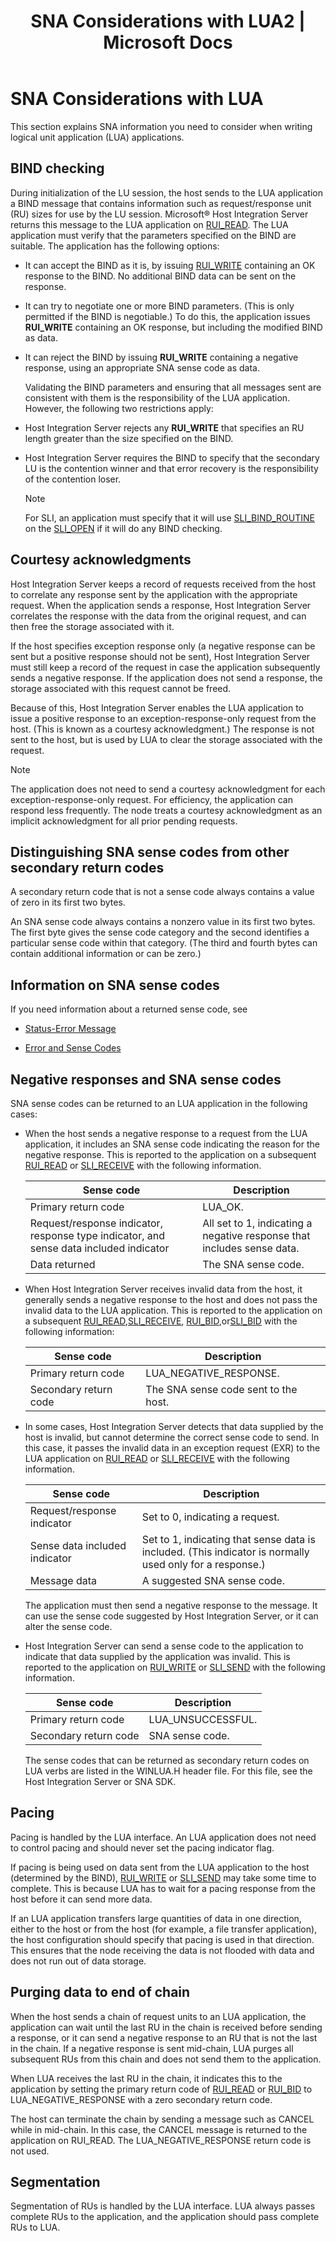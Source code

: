 ﻿---
title: "SNA Considerations with LUA2 | Microsoft Docs"
ms.custom: ""
ms.date: "11/30/2017"
ms.prod: "host-integration-server"
ms.reviewer: ""
ms.suite: ""
ms.tgt_pltfrm: ""
ms.topic: "article"
ms.assetid: a48fc2c0-0363-4730-aa12-f09f950f02c3
caps.latest.revision: 3
---
# SNA Considerations with LUA
This section explains SNA information you need to consider when writing logical unit application (LUA) applications.  
  
## BIND checking  
 During initialization of the LU session, the host sends to the LUA application a BIND message that contains information such as request/response unit (RU) sizes for use by the LU session. Microsoft® Host Integration Server returns this message to the LUA application on [RUI_READ](../core/rui-read1.md). The LUA application must verify that the parameters specified on the BIND are suitable. The application has the following options:  
  
-   It can accept the BIND as it is, by issuing [RUI_WRITE](../core/rui-write1.md) containing an OK response to the BIND. No additional BIND data can be sent on the response.  
  
-   It can try to negotiate one or more BIND parameters. (This is only permitted if the BIND is negotiable.) To do this, the application issues **RUI_WRITE** containing an OK response, but including the modified BIND as data.  
  
-   It can reject the BIND by issuing **RUI_WRITE** containing a negative response, using an appropriate SNA sense code as data.  
  
     Validating the BIND parameters and ensuring that all messages sent are consistent with them is the responsibility of the LUA application. However, the following two restrictions apply:  
  
-   Host Integration Server rejects any **RUI_WRITE** that specifies an RU length greater than the size specified on the BIND.  
  
-   Host Integration Server requires the BIND to specify that the secondary LU is the contention winner and that error recovery is the responsibility of the contention loser.  
  
    > [!NOTE]
    >  For SLI, an application must specify that it will use [SLI_BIND_ROUTINE](../core/sli-bind-routine2.md) on the [SLI_OPEN](../core/sli-open1.md) if it will do any BIND checking.  
  
## Courtesy acknowledgments  
 Host Integration Server keeps a record of requests received from the host to correlate any response sent by the application with the appropriate request. When the application sends a response, Host Integration Server correlates the response with the data from the original request, and can then free the storage associated with it.  
  
 If the host specifies exception response only (a negative response can be sent but a positive response should not be sent), Host Integration Server must still keep a record of the request in case the application subsequently sends a negative response. If the application does not send a response, the storage associated with this request cannot be freed.  
  
 Because of this, Host Integration Server enables the LUA application to issue a positive response to an exception-response-only request from the host. (This is known as a courtesy acknowledgment.) The response is not sent to the host, but is used by LUA to clear the storage associated with the request.  
  
> [!NOTE]
>  The application does not need to send a courtesy acknowledgment for each exception-response-only request. For efficiency, the application can respond less frequently. The node treats a courtesy acknowledgment as an implicit acknowledgment for all prior pending requests.  
  
## Distinguishing SNA sense codes from other secondary return codes  
 A secondary return code that is not a sense code always contains a value of zero in its first two bytes.  
  
 An SNA sense code always contains a nonzero value in its first two bytes. The first byte gives the sense code category and the second identifies a particular sense code within that category. (The third and fourth bytes can contain additional information or can be zero.)  
  
## Information on SNA sense codes  
 If you need information about a returned sense code, see  
  
-   [Status-Error Message](../core/status-error-message2.md)  
  
-   [Error and Sense Codes](../core/error-and-sense-codes1.md)  
  
## Negative responses and SNA sense codes  
 SNA sense codes can be returned to an LUA application in the following cases:  
  
-   When the host sends a negative response to a request from the LUA application, it includes an SNA sense code indicating the reason for the negative response. This is reported to the application on a subsequent [RUI_READ](../core/rui-read1.md) or [SLI_RECEIVE](../core/sli-receive1.md) with the following information.  
  
    |Sense code|Description|  
    |----------------|-----------------|  
    |Primary return code|LUA_OK.|  
    |Request/response indicator, response type indicator, and sense data included indicator|All set to 1, indicating a negative response that includes sense data.|  
    |Data returned|The SNA sense code.|  
  
-   When Host Integration Server receives invalid data from the host, it generally sends a negative response to the host and does not pass the invalid data to the LUA application. This is reported to the application on a subsequent [RUI_READ](../core/rui-read1.md),[SLI_RECEIVE](../core/sli-receive1.md), [RUI_BID](../core/rui-bid2.md),or[SLI_BID](../core/sli-bid1.md) with the following information:  
  
    |Sense code|Description|  
    |----------------|-----------------|  
    |Primary return code|LUA_NEGATIVE_RESPONSE.|  
    |Secondary return code|The SNA sense code sent to the host.|  
  
-   In some cases, Host Integration Server detects that data supplied by the host is invalid, but cannot determine the correct sense code to send. In this case, it passes the invalid data in an exception request (EXR) to the LUA application on [RUI_READ](../core/rui-read1.md) or [SLI_RECEIVE](../core/sli-receive1.md) with the following information.  
  
    |Sense code|Description|  
    |----------------|-----------------|  
    |Request/response indicator|Set to 0, indicating a request.|  
    |Sense data included indicator|Set to 1, indicating that sense data is included. (This indicator is normally used only for a response.)|  
    |Message data|A suggested SNA sense code.|  
  
     The application must then send a negative response to the message. It can use the sense code suggested by Host Integration Server, or it can alter the sense code.  
  
-   Host Integration Server can send a sense code to the application to indicate that data supplied by the application was invalid. This is reported to the application on [RUI_WRITE](../core/rui-write1.md) or [SLI_SEND](../core/sli-send1.md) with the following information.  
  
    |Sense code|Description|  
    |----------------|-----------------|  
    |Primary return code|LUA_UNSUCCESSFUL.|  
    |Secondary return code|SNA sense code.|  
  
     The sense codes that can be returned as secondary return codes on LUA verbs are listed in the WINLUA.H header file. For this file, see the Host Integration Server or SNA SDK.  
  
## Pacing  
 Pacing is handled by the LUA interface. An LUA application does not need to control pacing and should never set the pacing indicator flag.  
  
 If pacing is being used on data sent from the LUA application to the host (determined by the BIND), [RUI_WRITE](../core/rui-write1.md) or [SLI_SEND](../core/sli-send1.md) may take some time to complete. This is because LUA has to wait for a pacing response from the host before it can send more data.  
  
 If an LUA application transfers large quantities of data in one direction, either to the host or from the host (for example, a file transfer application), the host configuration should specify that pacing is used in that direction. This ensures that the node receiving the data is not flooded with data and does not run out of data storage.  
  
## Purging data to end of chain  
 When the host sends a chain of request units to an LUA application, the application can wait until the last RU in the chain is received before sending a response, or it can send a negative response to an RU that is not the last in the chain. If a negative response is sent mid-chain, LUA purges all subsequent RUs from this chain and does not send them to the application.  
  
 When LUA receives the last RU in the chain, it indicates this to the application by setting the primary return code of [RUI_READ](../core/rui-read1.md) or [RUI_BID](../core/rui-bid2.md) to LUA_NEGATIVE_RESPONSE with a zero secondary return code.  
  
 The host can terminate the chain by sending a message such as CANCEL while in mid-chain. In this case, the CANCEL message is returned to the application on RUI_READ. The LUA_NEGATIVE_RESPONSE return code is not used.  
  
## Segmentation  
 Segmentation of RUs is handled by the LUA interface. LUA always passes complete RUs to the application, and the application should pass complete RUs to LUA.